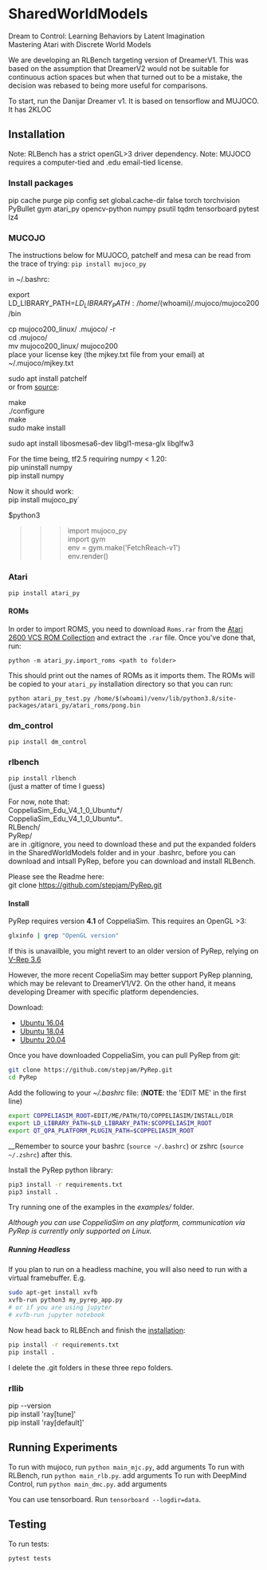 # SharedWorldModels

Dream to Control: Learning Behaviors by Latent Imagination  
Mastering Atari with Discrete World Models

We are developing an RLBench targeting version of DreamerV1. 
This was based on the assumption that DreamerV2 would not be suitable
 for continuous action spaces but when that turned out to be a mistake,
 the decision was rebased to being more useful for comparisons.

To start, run the Danijar Dreamer v1. It is based on tensorflow and MUJOCO.
It has 2KLOC


## Installation
Note: RLBench has a strict openGL>3 driver dependency.
Note: MUJOCO requires a computer-tied and .edu email-tied license.

### Install packages
pip cache purge
pip config set global.cache-dir false
torch
torchvision
PyBullet
gym
atari_py
opencv-python
numpy
psutil
tqdm
tensorboard
pytest
lz4

### MUCOJO
The instructions below for MUJOCO, patchelf and mesa can be read from the trace of trying:
`pip install mujoco_py`  

in ~/.bashrc:  

export LD_LIBRARY_PATH=$LD_LIBRARY_PATH:/home/$(whoami)/.mujoco/mujoco200/bin

cp mujoco200_linux/ .mujoco/ -r  
cd .mujoco/  
mv mujoco200_linux/ mujoco200  
place your license key (the mjkey.txt file from your email) at ~/.mujoco/mjkey.txt  

sudo apt install patchelf  
or from [source](https://nixos.org/releases/patchelf/patchelf-0.9/patchelf-0.9.tar.gz):

make  
./configure  
make  
sudo make install  

sudo apt install libosmesa6-dev libgl1-mesa-glx libglfw3

For the time being, tf2.5 requiring numpy < 1.20:  
pip uninstall numpy  
pip install numpy

Now it should work:  
pip install mujoco_py`  

$python3  
>>> import mujoco_py  
>>> import gym  
>>> env = gym.make('FetchReach-v1')  
>>> env.render()

### Atari
`pip install atari_py`  

#### ROMs

In order to import ROMS, you need to download `Roms.rar` from the [Atari 2600 VCS ROM Collection](http://www.atarimania.com/rom_collection_archive_atari_2600_roms.html) and extract the `.rar` file.  Once you've done that, run:

`python -m atari_py.import_roms <path to folder>`

This should print out the names of ROMs as it imports them.  The ROMs will be copied to your `atari_py` installation directory so that you can run:

```
python atari_py_test.py /home/$(whoami)/venv/lib/python3.8/site-packages/atari_py/atari_roms/pong.bin
```


### dm_control
`pip install dm_control`  

### rlbench
`pip install rlbench`  
(just a matter of time I guess)  

For now, note that:  
CoppeliaSim_Edu_V4_1_0_Ubuntu*/  
CoppeliaSim_Edu_V4_1_0_Ubuntu*.*.*  
RLBench/  
PyRep/  
are in .gitignore, you need to download these and put the expanded folders in the SharedWorldModels folder and in your .bashrc, before you can download and intsall PyRep, before you can download and install RLBench.  

Please see the Readme here:  
git clone https://github.com/stepjam/PyRep.git

#### Install

PyRep requires version **4.1** of CoppeliaSim. This requires an OpenGL >3:
```bash
glxinfo | grep "OpenGL version"
```
If this is unavailble, you might revert to an older version of PyRep, relying on
[V-Rep 3.6](https://www.coppeliarobotics.com/files/V-REP_PRO_EDU_V3_6_2_Ubuntu18_04)

However, the more recent CopeliaSim may better support PyRep planning,
 which may be relevant to DreamerV1/V2. On the other hand, it means
 developing Dreamer with specific platform dependencies.

Download: 
- [Ubuntu 16.04](https://www.coppeliarobotics.com/files/CoppeliaSim_Edu_V4_1_0_Ubuntu16_04.tar.xz)
- [Ubuntu 18.04](https://www.coppeliarobotics.com/files/CoppeliaSim_Edu_V4_1_0_Ubuntu18_04.tar.xz)
- [Ubuntu 20.04](https://www.coppeliarobotics.com/files/CoppeliaSim_Edu_V4_1_0_Ubuntu20_04.tar.xz)

Once you have downloaded CoppeliaSim, you can pull PyRep from git:

```bash
git clone https://github.com/stepjam/PyRep.git
cd PyRep
```

Add the following to your *~/.bashrc* file: (__NOTE__: the 'EDIT ME' in the first line)

```bash
export COPPELIASIM_ROOT=EDIT/ME/PATH/TO/COPPELIASIM/INSTALL/DIR
export LD_LIBRARY_PATH=$LD_LIBRARY_PATH:$COPPELIASIM_ROOT
export QT_QPA_PLATFORM_PLUGIN_PATH=$COPPELIASIM_ROOT
```

__Remember to source your bashrc (`source ~/.bashrc`) or 
zshrc (`source ~/.zshrc`) after this.

Install the PyRep python library:

```bash
pip3 install -r requirements.txt
pip3 install .
```

Try running one of the examples in the *examples/* folder.

_Although you can use CoppeliaSim on any platform, communication via PyRep is currently only supported on Linux._

##### Running Headless

If you plan to run on a headless machine, you will also need to run with a virtual framebuffer. E.g.

```bash
sudo apt-get install xvfb
xvfb-run python3 my_pyrep_app.py
# or if you are using jupyter
# xvfb-run jupyter notebook
```

Now head back to RLBEnch and finish the [installation](https://github.com/stepjam/RLBench#install):
```bash
pip install -r requirements.txt
pip install .
```
I delete the .git folders in these three repo folders.  




### rllib
pip --version  
pip install 'ray[tune]'  
pip install 'ray[default]'  

## Running Experiments

To run with mujoco, run `python main_mjc.py`, add arguments
To run with RLBench, run `python main_rlb.py`. add arguments
To run with DeepMind Control, run `python main_dmc.py`. add arguments

You can use tensorboard.
Run `tensorboard --logdir=data`.

## Testing

To run tests:
```bash
pytest tests
```
